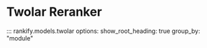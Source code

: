 # Twolar Reranker

::: rankify.models.twolar
options:
    show_root_heading: true
    group_by: "module"